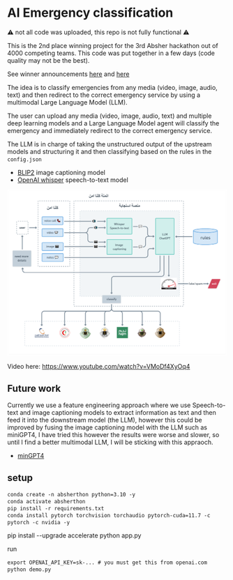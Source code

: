 # AI Emergency classification

⚠ not all code was uploaded, this repo is not fully functional ⚠

This is the 2nd place winning project for the 3rd Absher hackathon out of 4000 competing teams. This code was put together in a few days (code quality may not be the best).


See winner announcements [here](https://twitter.com/Absher/status/1660583471155228673) and [here](https://www.linkedin.com/feed/update/urn:li:activity:7066683163514683392/)


The idea is to classify emergencies from any media (video, image, audio, text) and then redirect to the correct emergency service by using a multimodal Large Language Model (LLM).

The user can upload any media (video, image, audio, text) and multiple deep learning models and a Large Language Model agent will classify the emergency and immediately redirect to the correct emergency service.

The LLM is in charge of taking the unstructured output of the upstream models and structuring it and then classifying based on the rules in the `config.json`

- [BLIP2](https://huggingface.co/docs/transformers/main/model_doc/blip-2) image captioning model
- [OpenAI whisper](https://github.com/openai/whisper) speech-to-text model

![diagram](assets/flow-diagram.png)

Video here: https://www.youtube.com/watch?v=VMoDf4XyOq4


## Future work

Currently we use a feature engineering approach where we use Speech-to-text and image captioning models to extract information as text and then feed it into the downstream model (the LLM), however this could be improved by fusing the image captioning model with the LLM such as miniGPT4, I have tried this however the results were worse and slower, so until I find a better multimodal LLM, I will be sticking with this appraoch.

- [minGPT4](https://huggingface.co/Vision-CAIR/MiniGPT-4)

## setup

```
conda create -n absherthon python=3.10 -y 
conda activate absherthon
pip install -r requirements.txt
conda install pytorch torchvision torchaudio pytorch-cuda=11.7 -c pytorch -c nvidia -y
```


pip install --upgrade accelerate
python app.py 


run

```
export OPENAI_API_KEY=sk-... # you must get this from openai.com
python demo.py
```
